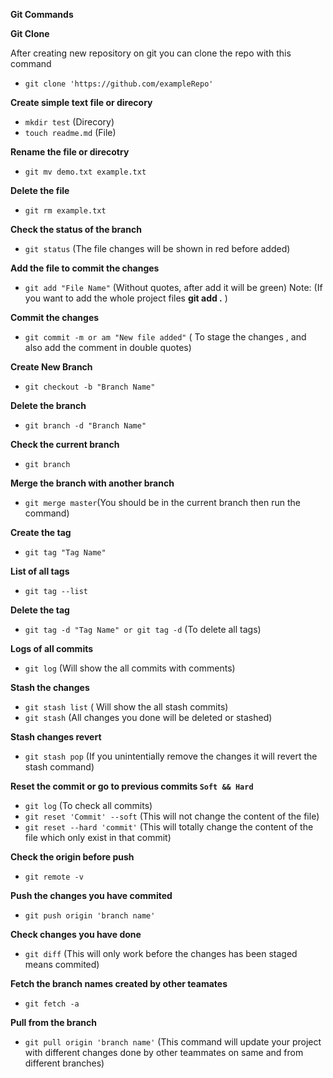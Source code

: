 **Git Commands**

**Git Clone**

After creating new repository on git you can clone the repo with this command

- `git clone 'https://github.com/exampleRepo'`

**Create simple text file or direcory**

- `mkdir test` (Direcory)
- `touch readme.md` (File)

**Rename the file or direcotry**

- `git mv demo.txt example.txt`

**Delete the file**

- `git rm example.txt`

**Check the status of the branch**

- `git status` (The file changes will be shown in red before added)

**Add the file to commit the changes**

- `git add "File Name"` (Without quotes, after add it will be green)
  Note: (If you want to add the whole project files **git add .** )

**Commit the changes**

- `git commit -m or am "New file added"` ( To stage the changes , and also add the comment in double quotes)

**Create New Branch**

- `git checkout -b "Branch Name"`

**Delete the branch**

- `git branch -d "Branch Name"`

**Check the current branch**

- `git branch`

**Merge the branch with another branch**

- `git merge master`(You should be in the current branch then run the command)

**Create the tag**

- `git tag "Tag Name"`

**List of all tags**

- `git tag --list`

**Delete the tag**

- `git tag -d "Tag Name" or git tag -d` (To delete all tags)

**Logs of all commits**

- `git log` (Will show the all commits with comments)

**Stash the changes**

- `git stash list` ( Will show the all stash commits)
- `git stash` (All changes you done will be deleted or stashed)

**Stash changes revert**

- `git stash pop` (If you unintentially remove the changes it will revert the stash command)

**Reset the commit or go to previous commits `Soft && Hard`**

- `git log` (To check all commits)
- `git reset 'Commit' --soft` (This will not change the content of the file)
- `git reset --hard 'commit'` (This will totally change the content of the file which only exist in that commit)

**Check the origin before push**

- `git remote -v`

**Push the changes you have commited**

- `git push origin 'branch name'`

**Check changes you have done**

- `git diff` (This will only work before the changes has been staged means commited)

**Fetch the branch names created by other teamates**

- `git fetch -a`

**Pull from the branch**

- `git pull origin 'branch name'` (This command will update your project with different changes done by other teammates on same and from different branches)
